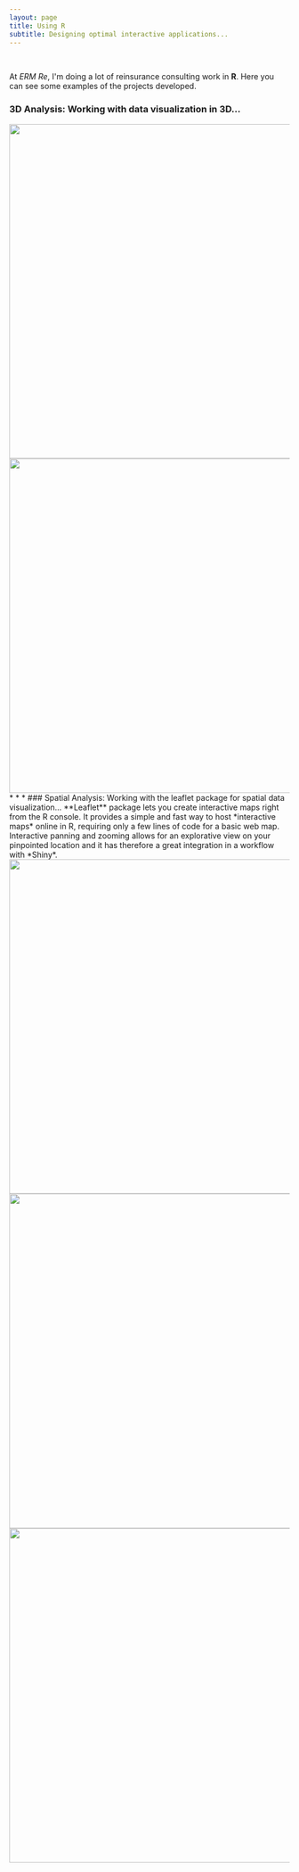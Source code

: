 ```yaml
---
layout: page
title: Using R
subtitle: Designing optimal interactive applications...
---
```


 <br>
 
At *ERM Re*, I'm doing a lot of reinsurance consulting work in **R**. Here you can see some examples of the projects developed.
 <br>
 
### 3D Analysis: Working with data visualization in 3D...
<img src="http://i65.tinypic.com/9s7xwj.png" width="600">
<img src="http://i63.tinypic.com/25tiaad.png" width="600">
* * *
### Spatial Analysis: Working with the leaflet package for spatial data visualization...
**Leaflet** package lets you create interactive maps right from the R console. It provides a simple and fast way to host *interactive maps* online in R, requiring only a few lines of code for a basic web map. Interactive panning and zooming allows for an explorative view on your pinpointed location and it has therefore a great integration in a workflow with *Shiny*.

<img src="http://i63.tinypic.com/2nvt6vk.png" width="600">
<img src="http://i67.tinypic.com/111809e.png" width="600">
<img src="http://i64.tinypic.com/xpc5c6.png" width="600">


